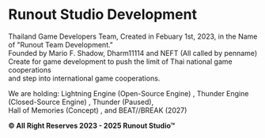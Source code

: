 # Runout Studio Development
Thailand Game Developers Team, Created in Febuary 1st, 2023, in the Name of "Runout Team Development."\
Founded by Mario F. Shadow, Dharm11114 and NEFT (All called by penname)\
Create for game development to push the limit of Thai national game cooperations\
and step into international game cooperations.

We are holding: Lightning Engine (Open-Source Engine) , Thunder Engine (Closed-Source Engine) , Thunder (Paused),\
 Hall of Memories (Concept) , and BEAT//BREAK (2027)

**© All Right Reserves 2023 - 2025 Runout Studio™**
